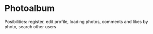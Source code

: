 # Photoalbum
<p>Posibilities: register, edit profile, loading photos, comments and likes by photo, search other users</p>
